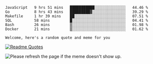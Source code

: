 <!--START_SECTION:waka-->

```text
JavaScript   9 hrs 51 mins   ███████████░░░░░░░░░░░░░░   44.46 %
Go           8 hrs 43 mins   █████████▓░░░░░░░░░░░░░░░   39.29 %
Makefile     1 hr 39 mins    ██░░░░░░░░░░░░░░░░░░░░░░░   07.51 %
SQL          58 mins         █░░░░░░░░░░░░░░░░░░░░░░░░   04.41 %
Bash         26 mins         ▒░░░░░░░░░░░░░░░░░░░░░░░░   01.98 %
Docker       21 mins         ▒░░░░░░░░░░░░░░░░░░░░░░░░   01.62 %
```

<!--END_SECTION:waka-->

`Welcome, here's a random quote and meme for you`

[![Readme Quotes](https://quotes-github-readme.vercel.app/api?type=horizontal&theme=catppuccin)](https://github.com/piyushsuthar/github-readme-quotes)

<img src='https://user-images.githubusercontent.com/88014435/172651369-4de96835-d6c3-4804-9d49-780e5b4ff258.png' title="Meme" alt="Please refresh the page if the meme doesn't show up.">

